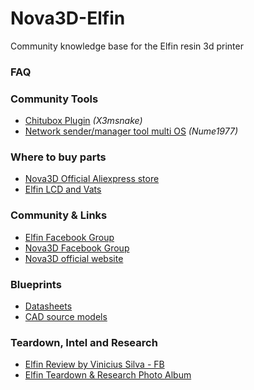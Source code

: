 # Nova3D-Elfin
Community knowledge base for the Elfin resin 3d printer

### FAQ

### Community Tools
- [Chitubox Plugin](https://github.com/opensourcemanufacturing/Nova3D-Elfin-Chitubox-Plugin) *(X3msnake)*
- [Network sender/manager tool multi OS](https://github.com/Nume1977/Nova3D-File-Manager) *(Nume1977)*

### Where to buy parts
- [Nova3D Official Aliexpress store](https://s.click.aliexpress.com/e/_sY7luU)
- [Elfin LCD and Vats](https://s.click.aliexpress.com/e/_sXoRY4)

### Community & Links
- [Elfin Facebook Group](https://www.facebook.com/groups/515968245875047/)
- [Nova3D Facebook Group](https://www.facebook.com/groups/515968245875047/)
- [Nova3D official website](https://www.nova3dprinter.com/)

### Blueprints
- [Datasheets](datasheets)
- [CAD source models](blueprints)

### Teardown, Intel and Research
- [Elfin Review by Vinicius Silva - FB](https://www.facebook.com/photo.php?fbid=10157955303823680&set=a.10152064478983680&type=3)
- [Elfin Teardown & Research Photo Album](https://photos.app.goo.gl/vH9KDazgMZDcaNxd7)
